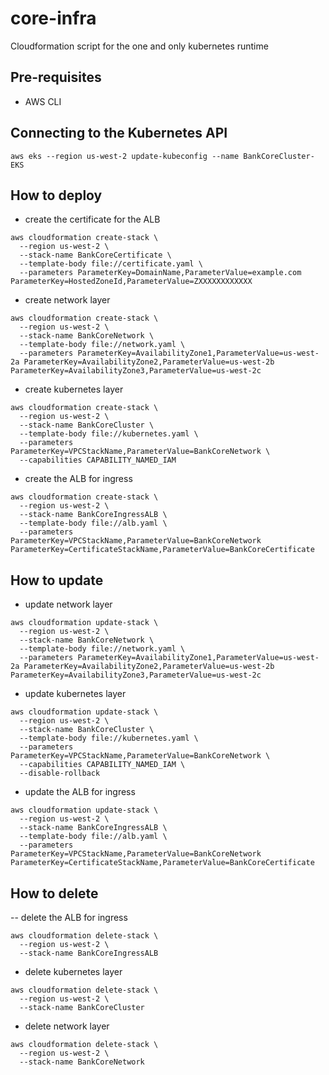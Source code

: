 # core-infra
Cloudformation script for the one and only kubernetes runtime

## Pre-requisites
- AWS CLI

## Connecting to the Kubernetes API
```shell
aws eks --region us-west-2 update-kubeconfig --name BankCoreCluster-EKS
```

## How to deploy
- create the certificate for the ALB
```shell
aws cloudformation create-stack \
  --region us-west-2 \
  --stack-name BankCoreCertificate \
  --template-body file://certificate.yaml \
  --parameters ParameterKey=DomainName,ParameterValue=example.com ParameterKey=HostedZoneId,ParameterValue=ZXXXXXXXXXXXX
```

- create network layer
```shell
aws cloudformation create-stack \
  --region us-west-2 \
  --stack-name BankCoreNetwork \
  --template-body file://network.yaml \
  --parameters ParameterKey=AvailabilityZone1,ParameterValue=us-west-2a ParameterKey=AvailabilityZone2,ParameterValue=us-west-2b ParameterKey=AvailabilityZone3,ParameterValue=us-west-2c
```

- create kubernetes layer
```shell
aws cloudformation create-stack \
  --region us-west-2 \
  --stack-name BankCoreCluster \
  --template-body file://kubernetes.yaml \
  --parameters ParameterKey=VPCStackName,ParameterValue=BankCoreNetwork \
  --capabilities CAPABILITY_NAMED_IAM
```

- create the ALB for ingress
```shell
aws cloudformation create-stack \
  --region us-west-2 \
  --stack-name BankCoreIngressALB \
  --template-body file://alb.yaml \
  --parameters ParameterKey=VPCStackName,ParameterValue=BankCoreNetwork ParameterKey=CertificateStackName,ParameterValue=BankCoreCertificate
```

## How to update
- update network layer
```shell
aws cloudformation update-stack \
  --region us-west-2 \
  --stack-name BankCoreNetwork \
  --template-body file://network.yaml \
  --parameters ParameterKey=AvailabilityZone1,ParameterValue=us-west-2a ParameterKey=AvailabilityZone2,ParameterValue=us-west-2b ParameterKey=AvailabilityZone3,ParameterValue=us-west-2c
```

- update kubernetes layer
```shell
aws cloudformation update-stack \
  --region us-west-2 \
  --stack-name BankCoreCluster \
  --template-body file://kubernetes.yaml \
  --parameters ParameterKey=VPCStackName,ParameterValue=BankCoreNetwork \
  --capabilities CAPABILITY_NAMED_IAM \
  --disable-rollback
```

- update the ALB for ingress
```shell
aws cloudformation update-stack \
  --region us-west-2 \
  --stack-name BankCoreIngressALB \
  --template-body file://alb.yaml \
  --parameters ParameterKey=VPCStackName,ParameterValue=BankCoreNetwork ParameterKey=CertificateStackName,ParameterValue=BankCoreCertificate
```

## How to delete
-- delete the ALB for ingress
```shell
aws cloudformation delete-stack \
  --region us-west-2 \
  --stack-name BankCoreIngressALB
```

- delete kubernetes layer
```shell
aws cloudformation delete-stack \
  --region us-west-2 \
  --stack-name BankCoreCluster
```
- delete network layer
```shell
aws cloudformation delete-stack \
  --region us-west-2 \
  --stack-name BankCoreNetwork
```
